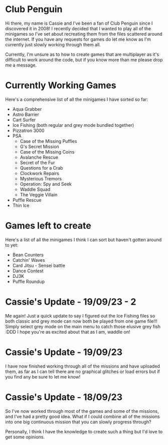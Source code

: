 # Club Penguin
Hi there, my name is Cassie and I've been a fan of Club Penguin since I discovered it in 2008! I recently decided that I wanted to play all of the minigames so I've set about recreating them from the files scattered around the internet. If you have any requests for games do let me know as I'm currently just slowly working through them all.

Currently, I'm unsure as to how to create games that are multiplayer as it's difficult to work around the code, but if you know more than me please drop me a message.

# Currently Working Games
Here's a comprehensive list of all the minigames I have sorted so far:
 * Aqua Grabber
 * Astro Barrier
 * Cart Surfer
 * Ice Fishing (both regular and grey mode bundled together)
 * Pizzatron 3000
 * PSA
   * Case of the Missing Puffles
   * G's Secret Mission
   * Case of the Missing Coins
   * Avalanche Rescue
   * Secret of the Fur
   * Questions for a Crab
   * Clockwork Repairs
   * Mysterious Tremors
   * Operation: Spy and Seek
   * Waddle Squad
   * The Veggie Villain
 * Puffle Rescue
 * Thin Ice

# Games left to create
Here's a list of all the minigames I think I can sort but haven't gotten around to yet:
 * Bean Counters
 * Catchin' Waves
 * Card Jitsu - Sensei battle
 * Dance Contest
 * DJ3K
 * Puffle Roundup

# Cassie's Update - 19/09/23 - 2
Me again! Just a quick update to say I figured out the Ice Fishing files so both classic and grey mode can now both be played from one game file!!! Simply select grey mode on the main menu to catch those elusive grey fish :DDD I hope you're as excited about that as I am, waddle on!

# Cassie's Update - 19/09/23
I have now finished working through all of the missions and have uploaded them, as far as I can tell there are no graphical glitches or load errors but if you find any be sure to let me know!

# Cassie's Update - 18/09/23
So I've now worked through most of the games and some of the missions, and I've had a pretty good idea. What if I could combine all of the missions into one big continuous mission that you can slowly progress through?

Personally, I think I have the knowledge to create such a thing but I'd love to get some opinions.
